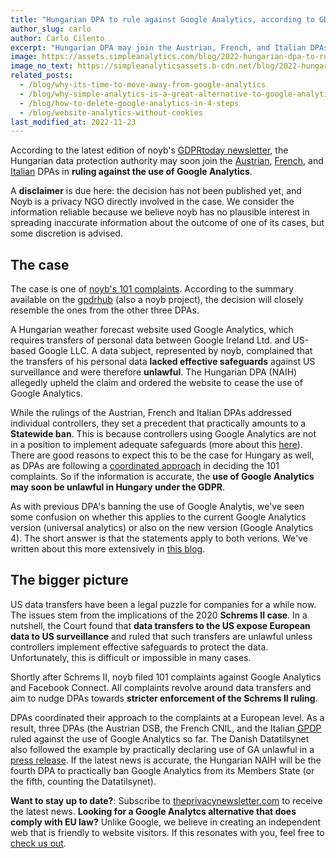 ```yaml
---
title: "Hungarian DPA to rule against Google Analytics, according to GDPRtoday"
author_slug: carlo
author: Carlo Cilento
excerpt: "Hungarian DPA may join the Austrian, French, and Italian DPAs in ruling against the use of Google Analytics"
image: https://assets.simpleanalytics.com/blog/2022-hungarian-dpa-to-rule-against-ga/social-image-hungarian-dpa-to-rule-against-google-analytics.png
image_no_text: https://simpleanalyticsassets.b-cdn.net/blog/2022-hungarian-dpa-to-rule-against-ga/social-image-no-text-hungarian-dpa-to-rule-against-google-analytics.png
related_posts:
  - /blog/why-its-time-to-move-away-from-google-analytics
  - /blog/why-simple-analytics-is-a-great-alternative-to-google-analytics
  - /blog/how-to-delete-google-analytics-in-4-steps
  - /blog/website-analytics-without-cookies
last_modified_at: 2022-11-23
---
```


According to the latest edition of noyb's [GDPRtoday newsletter](<[https://noyb.eu/en/gdprtoday](https://web.archive.org/web/20221102155256/https://noyb.eu/en/gdprtoday)>), the Hungarian data protection authority may soon join the [Austrian](<https://gdprhub.eu/index.php?title=DSB_(Austria)_-_2021-0.586.257_(D155.027)>), [French](<https://gdprhub.eu/index.php?title=CNIL_(France)_-_Google_Analytics_(no_case_number)>), and [Italian](<https://gdprhub.eu/index.php?title=Garante_per_la_protezione_dei_dati_personali_(Italy)_-_9782890>) DPAs in **ruling against the use of Google Analytics**.

A **disclaimer** is due here: the decision has not been published yet, and Noyb is a privacy NGO directly involved in the case. We consider the information reliable because we believe noyb has no plausible interest in spreading inaccurate information about the outcome of one of its cases, but some discretion is advised.

## The case

The case is one of [noyb's 101 complaints](https://noyb.eu/en/101-complaints-eu-us-transfers-filed). According to the summary available on the [gpdrhub](<https://gdprhub.eu/index.php?title=NAIH_(Hungary)_-_NAIH-3561-4/2022>) (also a noyb project), the decision will closely resemble the ones from the other three DPAs.

A Hungarian weather forecast website used Google Analytics, which requires transfers of personal data between Google Ireland Ltd. and US-based Google LLC. A data subject, represented by noyb, complained that the transfers of his personal data **lacked effective safeguards** against US surveillance and were therefore **unlawful**. The Hungarian DPA (NAIH) allegedly upheld the claim and ordered the website to cease the use of Google Analytics.

While the rulings of the Austrian, French and Italian DPAs addressed individual controllers, they set a precedent that practically amounts to a **Statewide ban**. This is because controllers using Google Analytics are not in a position to implement adequate safeguards (more about this [here](https://www.simpleanalytics.com/blog/how-to-move-forward-with-data-transfers-between-the-eu-us#3-supplementary-measures-for-data-transfers)). There are good reasons to expect this to be the case for Hungary as well, as DPAs are following a [coordinated approach](https://edpb.europa.eu/news/news/2020/european-data-protection-board-thirty-seventh-plenary-session-guidelines-controller_en) in deciding the 101 complaints. So if the information is accurate, the **use of Google Analytics may soon be unlawful in Hungary under the GDPR**.

As with previous DPA's banning the use of Google Analytis, we've seen some confusion on whether this applies to the current Google Analytics version (universal analytics) or also on the new version (Google Analytics 4). The short answer is that the statements apply to both verions. We've written about this more extensively in [this blog](https://www.simpleanalytics.com/blog/is-google-analytics-4-gdpr-compliant).

## The bigger picture

US data transfers have been a legal puzzle for companies for a while now. The issues stem from the implications of the 2020 **Schrems II case**. In a nutshell, the Court found that **data transfers to the US expose European data to US surveillance** and ruled that such transfers are unlawful unless controllers implement effective safeguards to protect the data. Unfortunately, this is difficult or impossible in many cases.

Shortly after Schrems II, noyb filed 101 complaints against Google Analytics and Facebook Connect. All complaints revolve around data transfers and aim to nudge DPAs towards **stricter enforcement of the Schrems II ruling**.

DPAs coordinated their approach to the complaints at a European level. As a result, three DPAs (the Austrian DSB, the French CNIL, and the Italian [GPDP](<https://gdprhub.eu/index.php?title=Garante_per_la_protezione_dei_dati_personali_(Italy)_-_9782890>) ruled against the use of Google Analytics so far. The Danish Datatilsynet also followed the example by practically declaring use of GA unlawful in a [press release](https://www.simpleanalytics.com/blog/denmark-declares-google-analytics-unlawful). If the latest news is accurate, the Hungarian NAIH will be the fourth DPA to practically ban Google Analytics from its Members State (or the fifth, counting the Datatilsynet).

**Want to stay up to date?**: Subscribe to [theprivacynewsletter.com](https://theprivacynewsletter.com/) to receive the latest news. **Looking for a Google Analytcs alternative that does comply with EU law?** Unlike Google, we believe in creating an independent web that is friendly to website visitors. If this resonates with you, feel free to [check us out](https://simpleanalytics.com/simpleanalytics.com).
